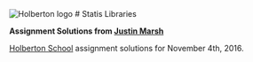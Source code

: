 <img src="https://www.holbertonschool.com/assets/holberton-logo-1cc451260ca3cd297def53f2250a9794810667c7ca7b5fa5879a569a457bf16f.png" alt="Holberton logo">
# Statis Libraries

**Assignment Solutions from [Justin Marsh](https://twitter.com/dogonthecircuit)**

[Holberton School](https://www.holbertonschool.com) assignment solutions for November 4th, 2016.
